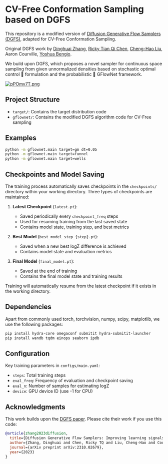 # CV-Free Conformation Sampling based on DGFS

This repository is a modified version of [Diffusion Generative Flow Samplers (DGFS)](https://arxiv.org/abs/2310.02679), adapted for CV-Free Conformation Sampling.

Original DGFS work by [Dinghuai Zhang](https://zdhnarsil.github.io/), 
[Ricky Tian Qi Chen](https://rtqichen.github.io//),
[Cheng-Hao Liu](https://pchliu.github.io/), 
Aaron Courville, 
[Yoshua Bengio](https://yoshuabengio.org/).

We build upon DGFS, which proposes a novel sampler for continuous space sampling from given unnormalized densities based on stochastic optimal control 🤖 formulation and the probabilistic 🎲 GFlowNet framework.

<a href="https://imgse.com/i/pPOmv7T"><img src="https://z1.ax1x.com/2023/10/03/pPOmv7T.md.png" alt="pPOmv7T.png" border="0" /></a>

## Project Structure
- `target/`: Contains the target distribution code
- `gflownet/`: Contains the modified DGFS algorithm code for CV-Free sampling

## Examples

```bash
python -m gflownet.main target=gm dt=0.05
python -m gflownet.main target=funnel
python -m gflownet.main target=wells
```

## Checkpoints and Model Saving

The training process automatically saves checkpoints in the `checkpoints/` directory within your working directory. Three types of checkpoints are maintained:

1. **Latest Checkpoint** (`latest.pt`):
   - Saved periodically every `checkpoint_freq` steps
   - Used for resuming training from the last saved state
   - Contains model state, training step, and best metrics

2. **Best Model** (`best_model_step_{step}.pt`):
   - Saved when a new best logZ difference is achieved
   - Contains model state and evaluation metrics

3. **Final Model** (`final_model.pt`):
   - Saved at the end of training
   - Contains the final model state and training results

Training will automatically resume from the latest checkpoint if it exists in the working directory.

## Dependencies

Apart from commonly used torch, torchvision, numpy, scipy, matplotlib,
we use the following packages:
```bash
pip install hydra-core omegaconf submitit hydra-submitit-launcher
pip install wandb tqdm einops seaborn ipdb
```

## Configuration

Key training parameters in `configs/main.yaml`:
- `steps`: Total training steps
- `eval_freq`: Frequency of evaluation and checkpoint saving
- `eval_n`: Number of samples for estimating logZ
- `device`: GPU device ID (use -1 for CPU)

## Acknowledgments

This work builds upon the [DGFS paper](https://arxiv.org/abs/2310.02679). Please cite their work if you use this code:

```bibtex
@article{zhang2023diffusion,
  title={Diffusion Generative Flow Samplers: Improving learning signals through partial trajectory optimization},
  author={Zhang, Dinghuai and Chen, Ricky TQ and Liu, Cheng-Hao and Courville, Aaron and Bengio, Yoshua},
  journal={arXiv preprint arXiv:2310.02679},
  year={2023}
}
```
